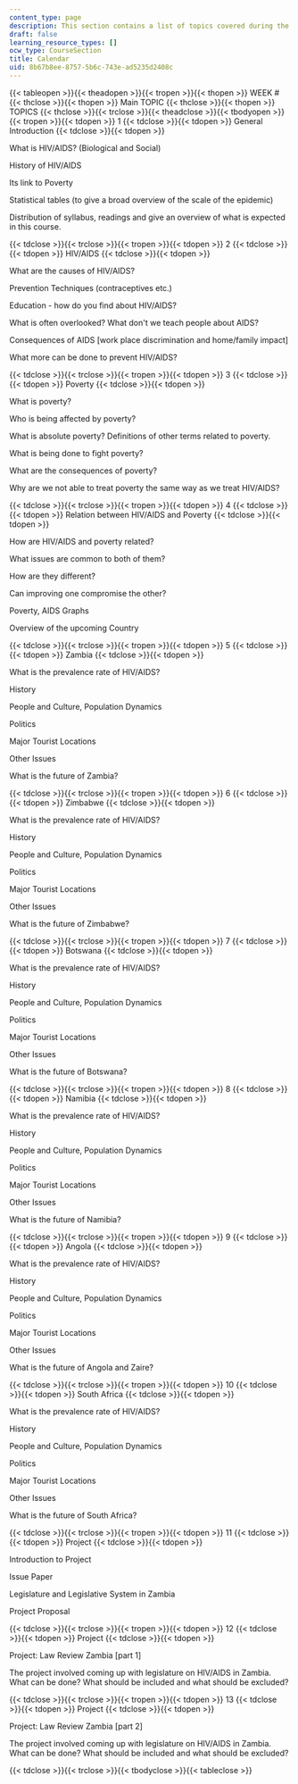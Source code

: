 ```yaml
---
content_type: page
description: This section contains a list of topics covered during the course.
draft: false
learning_resource_types: []
ocw_type: CourseSection
title: Calendar
uid: 8b67b8ee-8757-5b6c-743e-ad5235d2408c
---
```

{{< tableopen >}}{{< theadopen >}}{{< tropen >}}{{< thopen >}}
WEEK #
{{< thclose >}}{{< thopen >}}
Main TOPIC
{{< thclose >}}{{< thopen >}}
TOPICS
{{< thclose >}}{{< trclose >}}{{< theadclose >}}{{< tbodyopen >}}{{< tropen >}}{{< tdopen >}}
1
{{< tdclose >}}{{< tdopen >}}
General Introduction
{{< tdclose >}}{{< tdopen >}}

What is HIV/AIDS? (Biological and Social)

History of HIV/AIDS

Its link to Poverty

Statistical tables (to give a broad overview of the scale of the epidemic)

Distribution of syllabus, readings and give an overview of what is expected in this course.

{{< tdclose >}}{{< trclose >}}{{< tropen >}}{{< tdopen >}}
2
{{< tdclose >}}{{< tdopen >}}
HIV/AIDS
{{< tdclose >}}{{< tdopen >}}

What are the causes of HIV/AIDS?

Prevention Techniques (contraceptives etc.)

Education - how do you find about HIV/AIDS?

What is often overlooked? What don't we teach people about AIDS?

Consequences of AIDS \[work place discrimination and home/family impact\]

What more can be done to prevent HIV/AIDS?

{{< tdclose >}}{{< trclose >}}{{< tropen >}}{{< tdopen >}}
3
{{< tdclose >}}{{< tdopen >}}
Poverty
{{< tdclose >}}{{< tdopen >}}

What is poverty?

Who is being affected by poverty?

What is absolute poverty? Definitions of other terms related to poverty.

What is being done to fight poverty?

What are the consequences of poverty?

Why are we not able to treat poverty the same way as we treat HIV/AIDS?

{{< tdclose >}}{{< trclose >}}{{< tropen >}}{{< tdopen >}}
4
{{< tdclose >}}{{< tdopen >}}
Relation between HIV/AIDS and Poverty
{{< tdclose >}}{{< tdopen >}}

How are HIV/AIDS and poverty related?

What issues are common to both of them?

How are they different?

Can improving one compromise the other?

Poverty, AIDS Graphs

Overview of the upcoming Country

{{< tdclose >}}{{< trclose >}}{{< tropen >}}{{< tdopen >}}
5
{{< tdclose >}}{{< tdopen >}}
Zambia
{{< tdclose >}}{{< tdopen >}}

What is the prevalence rate of HIV/AIDS?

History

People and Culture, Population Dynamics

Politics

Major Tourist Locations

Other Issues

What is the future of Zambia?

{{< tdclose >}}{{< trclose >}}{{< tropen >}}{{< tdopen >}}
6
{{< tdclose >}}{{< tdopen >}}
Zimbabwe
{{< tdclose >}}{{< tdopen >}}

What is the prevalence rate of HIV/AIDS?

History

People and Culture, Population Dynamics

Politics

Major Tourist Locations

Other Issues

What is the future of Zimbabwe?

{{< tdclose >}}{{< trclose >}}{{< tropen >}}{{< tdopen >}}
7
{{< tdclose >}}{{< tdopen >}}
Botswana
{{< tdclose >}}{{< tdopen >}}

What is the prevalence rate of HIV/AIDS?

History

People and Culture, Population Dynamics

Politics

Major Tourist Locations

Other Issues

What is the future of Botswana?

{{< tdclose >}}{{< trclose >}}{{< tropen >}}{{< tdopen >}}
8
{{< tdclose >}}{{< tdopen >}}
Namibia
{{< tdclose >}}{{< tdopen >}}

What is the prevalence rate of HIV/AIDS?

History

People and Culture, Population Dynamics

Politics

Major Tourist Locations

Other Issues

What is the future of Namibia?

{{< tdclose >}}{{< trclose >}}{{< tropen >}}{{< tdopen >}}
9
{{< tdclose >}}{{< tdopen >}}
Angola
{{< tdclose >}}{{< tdopen >}}

What is the prevalence rate of HIV/AIDS?

History

People and Culture, Population Dynamics

Politics

Major Tourist Locations

Other Issues

What is the future of Angola and Zaire?

{{< tdclose >}}{{< trclose >}}{{< tropen >}}{{< tdopen >}}
10
{{< tdclose >}}{{< tdopen >}}
South Africa
{{< tdclose >}}{{< tdopen >}}

What is the prevalence rate of HIV/AIDS?

History

People and Culture, Population Dynamics

Politics

Major Tourist Locations

Other Issues

What is the future of South Africa?

{{< tdclose >}}{{< trclose >}}{{< tropen >}}{{< tdopen >}}
11
{{< tdclose >}}{{< tdopen >}}
Project
{{< tdclose >}}{{< tdopen >}}

Introduction to Project

Issue Paper

Legislature and Legislative System in Zambia

Project Proposal

{{< tdclose >}}{{< trclose >}}{{< tropen >}}{{< tdopen >}}
12
{{< tdclose >}}{{< tdopen >}}
Project
{{< tdclose >}}{{< tdopen >}}

Project: Law Review Zambia \[part 1\]

The project involved coming up with legislature on HIV/AIDS in Zambia. What can be done? What should be included and what should be excluded?

{{< tdclose >}}{{< trclose >}}{{< tropen >}}{{< tdopen >}}
13
{{< tdclose >}}{{< tdopen >}}
Project
{{< tdclose >}}{{< tdopen >}}

Project: Law Review Zambia \[part 2\]

The project involved coming up with legislature on HIV/AIDS in Zambia. What can be done? What should be included and what should be excluded?

{{< tdclose >}}{{< trclose >}}{{< tbodyclose >}}{{< tableclose >}}